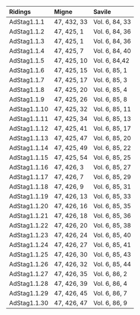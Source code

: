 |Ridings|Migne|Savile|
|:------|:----|:-----|
|AdStag1.1.1|47, 432, 33 |Vol. 6, 84, 33|
|AdStag1.1.2|47, 425, 1|Vol. 6, 84, 36|
|AdStag1.1.3|47, 425, 1|Vol. 6, 84, 36|
|AdStag1.1.4|47, 425, 7|Vol. 6, 84, 40|
|AdStag1.1.5|47, 425, 10|Vol. 6, 84,42|
|AdStag1.1.6|47, 425, 15|Vol. 6, 85, 1|
|AdStag1.1.7|47, 425, 17|Vol. 6, 85, 3|
|AdStag1.1.8|47, 425, 20|Vol. 6, 85, 4|
|AdStag1.1.9|47, 425, 26|Vol. 6, 85, 8|
|AdStag1.1.10|47, 425, 32|Vol. 6, 85, 11|
|AdStag1.1.11|47, 425, 34|Vol. 6, 85, 13|
|AdStag1.1.12|47, 425, 41|Vol. 6, 85, 17|
|AdStag1.1.13|47, 425, 47|Vol. 6, 85, 20|
|AdStag1.1.14|47, 425, 49|Vol. 6, 85, 22|
|AdStag1.1.15|47, 425, 54|Vol. 6, 85, 25|
|AdStag1.1.16|47, 426, 3|Vol. 6, 85, 27|
|AdStag1.1.17|47, 426, 7|Vol. 6, 85, 29|
|AdStag1.1.18|47, 426, 9|Vol. 6, 85, 31|
|AdStag1.1.19|47, 426, 13|Vol. 6, 85, 33|
|AdStag1.1.20|47, 426, 16|Vol. 6, 85, 35|
|AdStag1.1.21|47, 426, 18|Vol. 6, 85, 36|
|AdStag1.1.22|47, 426, 20|Vol. 6, 85, 38|
|AdStag1.1.23|47, 426, 24|Vol. 6, 85, 40|
|AdStag1.1.24|47, 426, 27|Vol. 6, 85, 41|
|AdStag1.1.25|47, 426, 30|Vol. 6, 85, 43|
|AdStag1.1.26|47, 426, 32|Vol. 6, 85, 44|
|AdStag1.1.27|47, 426, 35|Vol. 6, 86, 2|
|AdStag1.1.28|47, 426, 39|Vol. 6, 86, 4|
|AdStag1.1.29|47, 426, 45|Vol. 6, 86, 7|
|AdStag1.1.30|47, 426, 47|Vol. 6, 86, 9|
